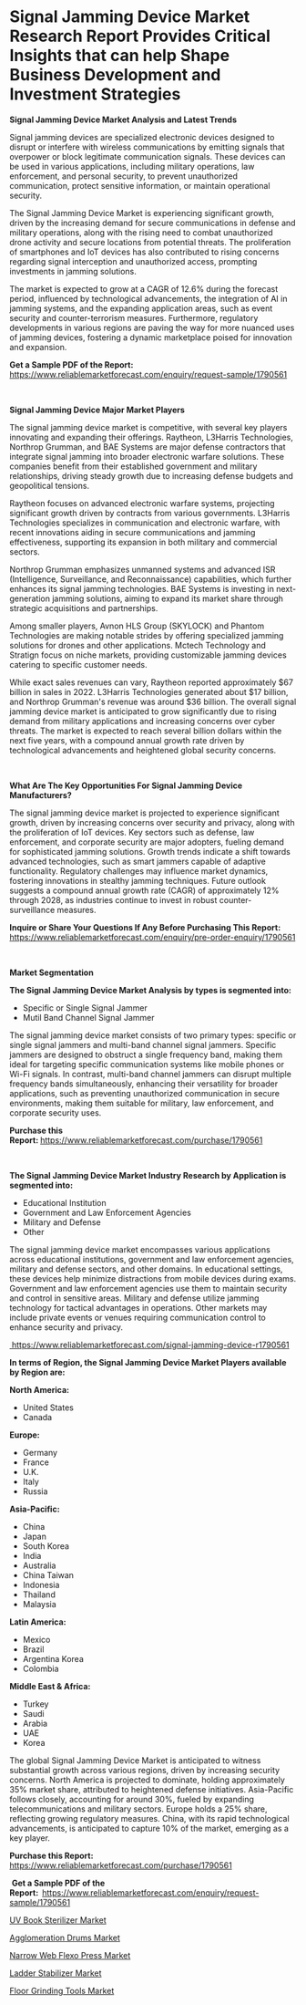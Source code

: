 <p><h1>Signal Jamming Device Market Research Report Provides Critical Insights that can help Shape Business Development and Investment Strategies</h1></p><p><strong>Signal Jamming Device Market Analysis and Latest Trends</strong></p>
<p><p>Signal jamming devices are specialized electronic devices designed to disrupt or interfere with wireless communications by emitting signals that overpower or block legitimate communication signals. These devices can be used in various applications, including military operations, law enforcement, and personal security, to prevent unauthorized communication, protect sensitive information, or maintain operational security.</p><p>The Signal Jamming Device Market is experiencing significant growth, driven by the increasing demand for secure communications in defense and military operations, along with the rising need to combat unauthorized drone activity and secure locations from potential threats. The proliferation of smartphones and IoT devices has also contributed to rising concerns regarding signal interception and unauthorized access, prompting investments in jamming solutions.</p><p>The market is expected to grow at a CAGR of 12.6% during the forecast period, influenced by technological advancements, the integration of AI in jamming systems, and the expanding application areas, such as event security and counter-terrorism measures. Furthermore, regulatory developments in various regions are paving the way for more nuanced uses of jamming devices, fostering a dynamic marketplace poised for innovation and expansion.</p></p>
<p><strong>Get a Sample PDF of the Report:&nbsp;</strong> <a href="https://www.reliablemarketforecast.com/enquiry/request-sample/1790561?utm_campaign=1903&utm_medium=2&utm_source=Github&utm_content=ia&utm_term=10042025&utm_id=signal-jamming-device">https://www.reliablemarketforecast.com/enquiry/request-sample/1790561</a></p>
<p>&nbsp;</p>
<p><strong>Signal Jamming Device Major Market Players</strong></p>
<p><p>The signal jamming device market is competitive, with several key players innovating and expanding their offerings. Raytheon, L3Harris Technologies, Northrop Grumman, and BAE Systems are major defense contractors that integrate signal jamming into broader electronic warfare solutions. These companies benefit from their established government and military relationships, driving steady growth due to increasing defense budgets and geopolitical tensions.</p><p>Raytheon focuses on advanced electronic warfare systems, projecting significant growth driven by contracts from various governments. L3Harris Technologies specializes in communication and electronic warfare, with recent innovations aiding in secure communications and jamming effectiveness, supporting its expansion in both military and commercial sectors.</p><p>Northrop Grumman emphasizes unmanned systems and advanced ISR (Intelligence, Surveillance, and Reconnaissance) capabilities, which further enhances its signal jamming technologies. BAE Systems is investing in next-generation jamming solutions, aiming to expand its market share through strategic acquisitions and partnerships.</p><p>Among smaller players, Avnon HLS Group (SKYLOCK) and Phantom Technologies are making notable strides by offering specialized jamming solutions for drones and other applications. Mctech Technology and Stratign focus on niche markets, providing customizable jamming devices catering to specific customer needs.</p><p>While exact sales revenues can vary, Raytheon reported approximately $67 billion in sales in 2022. L3Harris Technologies generated about $17 billion, and Northrop Grumman's revenue was around $36 billion. The overall signal jamming device market is anticipated to grow significantly due to rising demand from military applications and increasing concerns over cyber threats. The market is expected to reach several billion dollars within the next five years, with a compound annual growth rate driven by technological advancements and heightened global security concerns.</p></p>
<p>&nbsp;</p>
<p><strong>What Are The Key Opportunities For Signal Jamming Device Manufacturers?</strong></p>
<p><p>The signal jamming device market is projected to experience significant growth, driven by increasing concerns over security and privacy, along with the proliferation of IoT devices. Key sectors such as defense, law enforcement, and corporate security are major adopters, fueling demand for sophisticated jamming solutions. Growth trends indicate a shift towards advanced technologies, such as smart jammers capable of adaptive functionality. Regulatory challenges may influence market dynamics, fostering innovations in stealthy jamming techniques. Future outlook suggests a compound annual growth rate (CAGR) of approximately 12% through 2028, as industries continue to invest in robust counter-surveillance measures.</p></p>
<p><strong>Inquire or Share Your Questions If Any Before Purchasing This Report:</strong> <a href="https://www.reliablemarketforecast.com/enquiry/pre-order-enquiry/1790561?utm_campaign=1903&utm_medium=2&utm_source=Github&utm_content=ia&utm_term=10042025&utm_id=signal-jamming-device">https://www.reliablemarketforecast.com/enquiry/pre-order-enquiry/1790561</a></p>
<p>&nbsp;</p>
<p><strong>Market Segmentation</strong></p>
<p><strong>The Signal Jamming Device Market Analysis by types is segmented into:</strong></p>
<p><ul><li>Specific or Single Signal Jammer</li><li>Mutil Band Channel Signal Jammer</li></ul></p>
<p><p>The signal jamming device market consists of two primary types: specific or single signal jammers and multi-band channel signal jammers. Specific jammers are designed to obstruct a single frequency band, making them ideal for targeting specific communication systems like mobile phones or Wi-Fi signals. In contrast, multi-band channel jammers can disrupt multiple frequency bands simultaneously, enhancing their versatility for broader applications, such as preventing unauthorized communication in secure environments, making them suitable for military, law enforcement, and corporate security uses.</p></p>
<p><strong>Purchase this Report:&nbsp;</strong><a href="https://www.reliablemarketforecast.com/purchase/1790561?utm_campaign=1903&utm_medium=2&utm_source=Github&utm_content=ia&utm_term=10042025&utm_id=signal-jamming-device">https://www.reliablemarketforecast.com/purchase/1790561</a></p>
<p>&nbsp;</p>
<p><strong>The Signal Jamming Device Market Industry Research by Application is segmented into:</strong></p>
<p><ul><li>Educational Institution</li><li>Government and Law Enforcement Agencies</li><li>Military and Defense</li><li>Other</li></ul></p>
<p><p>The signal jamming device market encompasses various applications across educational institutions, government and law enforcement agencies, military and defense sectors, and other domains. In educational settings, these devices help minimize distractions from mobile devices during exams. Government and law enforcement agencies use them to maintain security and control in sensitive areas. Military and defense utilize jamming technology for tactical advantages in operations. Other markets may include private events or venues requiring communication control to enhance security and privacy.</p></p>
<p><a href="https://www.reliablemarketforecast.com/signal-jamming-device-r1790561?utm_campaign=1903&utm_medium=2&utm_source=Github&utm_content=ia&utm_term=10042025&utm_id=signal-jamming-device">&nbsp;https://www.reliablemarketforecast.com/signal-jamming-device-r1790561</a></p>
<p><strong>In terms of Region, the Signal Jamming Device Market Players available by Region are:</strong></p>
<p>
    <p> <strong> North America: </strong>
        <ul>
            <li>United States</li>
            <li>Canada</li>
        </ul>
        </p> 
    <p> <strong> Europe: </strong>
        <ul>
            <li>Germany</li>
            <li>France</li>
            <li>U.K.</li>
            <li>Italy</li>
            <li>Russia</li>
        </ul>
        </p> 
    <p> <strong> Asia-Pacific: </strong>
        <ul>
            <li>China</li>
            <li>Japan</li>
            <li>South Korea</li>
            <li>India</li>
            <li>Australia</li>
            <li>China Taiwan</li>
            <li>Indonesia</li>
            <li>Thailand</li>
            <li>Malaysia</li>
        </ul>
        </p> 
    <p> <strong> Latin America: </strong>
        <ul>
            <li>Mexico</li>
            <li>Brazil</li>
            <li>Argentina Korea</li>
            <li>Colombia</li>
        </ul>
        </p> 
    <p> <strong> Middle East & Africa: </strong>
        <ul>
            <li>Turkey</li>
            <li>Saudi</li>
            <li>Arabia</li>
            <li>UAE</li>
            <li>Korea</li>
        </ul>
    </p>
    </p>
<p><p>The global Signal Jamming Device Market is anticipated to witness substantial growth across various regions, driven by increasing security concerns. North America is projected to dominate, holding approximately 35% market share, attributed to heightened defense initiatives. Asia-Pacific follows closely, accounting for around 30%, fueled by expanding telecommunications and military sectors. Europe holds a 25% share, reflecting growing regulatory measures. China, with its rapid technological advancements, is anticipated to capture 10% of the market, emerging as a key player.</p></p>
<p><strong>Purchase this Report: </strong><a href="https://www.reliablemarketforecast.com/purchase/1790561?utm_campaign=1903&utm_medium=2&utm_source=Github&utm_content=ia&utm_term=10042025&utm_id=signal-jamming-device">https://www.reliablemarketforecast.com/purchase/1790561</a></p>
<p>&nbsp;<strong>Get a Sample PDF of the Report:&nbsp;&nbsp;</strong><a href="https://www.reliablemarketforecast.com/enquiry/request-sample/1790561?utm_campaign=1903&utm_medium=2&utm_source=Github&utm_content=ia&utm_term=10042025&utm_id=signal-jamming-device">https://www.reliablemarketforecast.com/enquiry/request-sample/1790561</a></p>
<p><strong></strong></p>
<p><p><a href="https://github.com/provorikovar/Market-Research-Report-List-7/blob/main/uv-book-sterilizer-market.md?utm_campaign=1903&utm_medium=2&utm_source=Github&utm_content=ia&utm_term=10042025&utm_id=signal-jamming-device">UV Book Sterilizer Market</a></p><p><a href="https://github.com/bhatttutty2p/Market-Research-Report-List-1/blob/main/agglomeration-drums-market.md?utm_campaign=1903&utm_medium=2&utm_source=Github&utm_content=ia&utm_term=10042025&utm_id=signal-jamming-device">Agglomeration Drums Market</a></p><p><a href="https://github.com/ekerswenzlb0/Market-Research-Report-List-1/blob/main/narrow-web-flexo-press-market.md?utm_campaign=1903&utm_medium=2&utm_source=Github&utm_content=ia&utm_term=10042025&utm_id=signal-jamming-device">Narrow Web Flexo Press Market</a></p><p><a href="https://github.com/angelajermaine/Market-Research-Report-List-6/blob/main/ladder-stabilizer-market.md?utm_campaign=1903&utm_medium=2&utm_source=Github&utm_content=ia&utm_term=10042025&utm_id=signal-jamming-device">Ladder Stabilizer Market</a></p><p><a href="https://github.com/CliffMedina6/Market-Research-Report-List-7/blob/main/floor-grinding-tools-market.md?utm_campaign=1903&utm_medium=2&utm_source=Github&utm_content=ia&utm_term=10042025&utm_id=signal-jamming-device">Floor Grinding Tools Market</a></p></p>